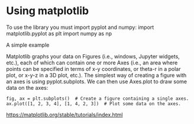 # Using matplotlib

To use the library you must import pyplot and numpy:
    import matplotlib.pyplot as plt
    import numpy as np

A simple example

Matplotlib graphs your data on Figures (i.e., windows, Jupyter widgets, etc.), each of which can contain one or more Axes (i.e., an area where points can be specified in terms of x-y coordinates, or theta-r in a polar plot, or x-y-z in a 3D plot, etc.). The simplest way of creating a figure with an axes is using pyplot.subplots. We can then use Axes.plot to draw some data on the axes:

    fig, ax = plt.subplots()  # Create a figure containing a single axes.
    ax.plot([1, 2, 3, 4], [1, 4, 2, 3])  # Plot some data on the axes.

https://matplotlib.org/stable/tutorials/index.html
